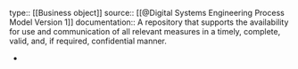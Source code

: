 type:: [[Business object]]
source:: [[@Digital Systems Engineering Process Model Version 1]]
documentation:: A repository that supports the availability for use and communication of all relevant measures in a timely, complete, valid, and, if required, confidential manner.

-
